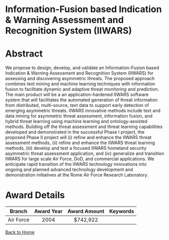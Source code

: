 
Information-Fusion based Indication &amp; Warning Assessment and Recognition System (IIWARS)
============================================================================================

# Abstract


We propose to design, develop, and validate an Information-Fusion based Indication & Warning Assessment and Recognition System (IIWARS) for assessing and discovering asymmetric threats.   The proposed approach combines text mining and machine learning techniques with information fusion to facilitate dynamic and adaptive threat monitoring and prediction.  The main product will be a an application-hardened IIWARS software system that will facilitates the automated generation of threat information from distributed, multi-source, text data to support early detection of emerging asymmetric threats.  IIWARS innovative methods include text and data mining for asymmetric threat assessment, information fusion, and hybrid threat learning using machine learning and ontology-assisted methods.  Building off the threat assessment and threat learning capabilities developed and demonstrated in the successful Phase I project, the proposed Phase II project will (i) refine and enhance the IIWARS threat assessment methods, (ii) refine and enhance the IIWARS threat learning methods, (iii) develop and test a focused IIWARS homeland security asymmetric threat assessment application, and (iv) generalize and transition IIWARS for large scale Air Force, DoD, and commercial applications.  We anticipate rapid transition of the IIWARS technology innovations into ongoing and planned advanced technology development and demonstration initiatives at the Rome Air Force Research Laboratory.  

# Award Details

|Branch|Award Year|Award Amount|Keywords|
| :---: | :---: | :---: | :---: |
|Air Force|2004|$742,922||
  
  


[Back to Home](https://github.com/chrischow/dod_sbir_awards/Reports/CC/#1261)